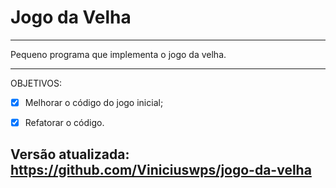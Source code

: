# Jogo da Velha

---------------

Pequeno programa que implementa o jogo da velha.

---------------
OBJETIVOS:

- [x] Melhorar o código do jogo inicial;
- [x] Refatorar o código.



Versão atualizada: https://github.com/Viniciuswps/jogo-da-velha
-------------------------------------------------------------

      
  
